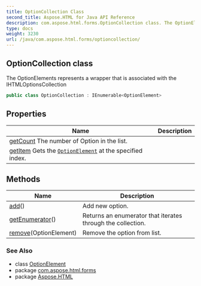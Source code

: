```yaml
---
title: OptionCollection Class
second_title: Aspose.HTML for Java API Reference
description: com.aspose.html.forms.OptionCollection class. The OptionElements represents a wrapper that is associated with the IHTMLOptionsCollection
type: docs
weight: 3230
url: /java/com.aspose.html.forms/optioncollection/
---
```

## OptionCollection class

The OptionElements represents a wrapper that is associated with the IHTMLOptionsCollection

```java
public class OptionCollection : IEnumerable<OptionElement>
```

## Properties

| Name | Description |
| --- | --- |
| [getCount](../../com.aspose.html.forms/optioncollection/count/) The number of Option in the list. |
| [getItem](../../com.aspose.html.forms/optioncollection/item/) Gets the [`OptionElement`](../optionelement/) at the specified index. |

## Methods

| Name | Description |
| --- | --- |
| [add](../../com.aspose.html.forms/optioncollection/add/)() | Add new option. |
| [getEnumerator](../../com.aspose.html.forms/optioncollection/getenumerator/)() | Returns an enumerator that iterates through the collection. |
| [remove](../../com.aspose.html.forms/optioncollection/remove/)(OptionElement) | Remove the option from list. |

### See Also

* class [OptionElement](../optionelement/)
* package [com.aspose.html.forms](../../com.aspose.html.forms/)
* package [Aspose.HTML](../../)
